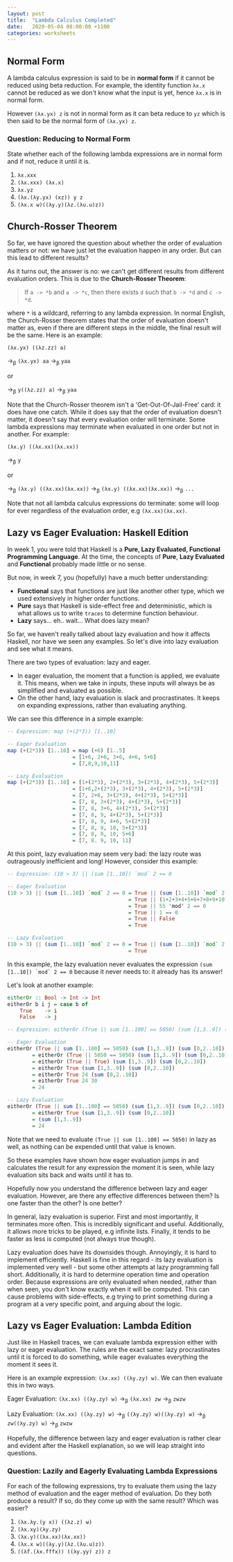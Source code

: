 ```yaml
---
layout: post
title:  "Lambda Calculus Completed"
date:   2020-05-04 08:00:00 +1100
categories: worksheets
---
```


## Normal Form

A lambda calculus expression is said to be in __**normal form**__ if it cannot be reduced using beta reduction. For example, the identity function ```λx.x``` cannot be reduced as we don't know what the input is yet, hence ```λx.x``` is in normal form.

However ```(λx.yx) z``` is not in normal form as it can beta reduce to ```yz``` which is then said to be the normal form of ```(λx.yx) z```.

### Question: Reducing to Normal Form

State whether each of the following lambda expressions are in normal form and if not, reduce it until it is.

1. ```λx.xxx```
2. ```(λx.xxx) (λx.x)```
3. ```λx.yz```
4. ```(λx.(λy.yx) (xz)) y z```
5. ```(λx.x w)((λy.y)(λz.(λu.u)z))```

## Church-Rosser Theorem

So far, we have ignored the question about whether the order of evaluation matters or not: we have just let the evaluation happen in any order. But can this lead to different results?

As it turns out, the answer is no: we can't get different results from different evaluation orders. This is due to the __**Church-Rosser Theorem**__:

> If ```a -> *b``` and ```a -> *c```, then there exists ```d``` such that ```b -> *d``` and ```c -> *d```.

where ```*``` is a wildcard, referring to any lambda expression. In normal English, the Church-Rosser theorem states that the order of evaluation doesn't matter as, even if there are different steps in the middle, the final result will be the same. Here is an example:

```(λx.yx) ((λz.zz) a)```

→<sub>β</sub> ```(λx.yx) aa``` →<sub>β</sub> ```yaa```

or 

→<sub>β</sub> ```y((λz.zz) a)``` →<sub>β</sub> ```yaa```

Note that the Church-Rosser theorem isn't a 'Get-Out-Of-Jail-Free' card: it does have one catch. While it does say that the order of evaluation doesn't matter, it doesn't say that every evaluation order will terminate. Some lambda expressions may terminate when evaluated in one order but not in another. For example:

```(λx.y) ((λx.xx)(λx.xx))```

→<sub>β</sub> ```y```

or 

→<sub>β</sub> ```(λx.y) ((λx.xx)(λx.xx))``` →<sub>β</sub> ```(λx.y) ((λx.xx)(λx.xx))``` →<sub>β</sub> ```...```

Note that not all lambda calculus expressions do terminate: some will loop for ever regardless of the evaluation order, e.g ```(λx.xx)(λx.xx)```.


## Lazy vs Eager Evaluation: Haskell Edition

In week 1, you were told that Haskell is a __Pure, Lazy Evaluated, Functional Programming Language__. At the time, the concepts of __Pure__, __Lazy Evaluated__ and __Functional__ probably made little or no sense.

But now, in week 7, you (hopefully) have a much better understanding:

- __Functional__ says that functions are just like another other type, which we used extensively in higher order functions.
- __Pure__ says that Haskell is side-effect free and deterministic, which is what allows us to write ```traces``` to determine function behaviour.
- __Lazy__ says... eh.. wait... What does lazy mean?

So far, we haven't really talked about lazy evaluation and how it affects Haskell, nor have we seen any examples. So let's dive into lazy evaluation and see what it means.

There are two types of evaluation: lazy and eager.

- In eager evaluation, the moment that a function is applied, we evaluate it. This means, when we take in inputs, these inputs will always be as simplified and evaluated as possible.
- On the other hand, lazy evaluation is slack and procrastinates. It keeps on expanding expressions, rather than evaluating anything.

We can see this difference in a simple example:

```haskell
-- Expression: map (+(2*3)) [1..10]

-- Eager Evaluation
map (+(2*3)) [1..10] = map (+6) [1..5]
                     = [1+6, 2+6, 3+6, 4+6, 5+6]
                     = [7,8,9,10,11]

-- Lazy Evaluation
map (+(2*3)) [1..10] = [1+(2*3), 2+(2*3), 3+(2*3), 4+(2*3), 5+(2*3)]
                     = [1+6,2+(2*3), 3+(2*3), 4+(2*3), 5+(2*3)]
                     = [7, 2+6, 3+(2*3), 4+(2*3), 5+(2*3)]
                     = [7, 8, 3+(2*3), 4+(2*3), 5+(2*3)]
                     = [7, 8, 3+6, 4+(2*3), 5+(2*3)]
                     = [7, 8, 9, 4+(2*3), 5+(2*3)]
                     = [7, 8, 9, 4+6, 5+(2*3)]
                     = [7, 8, 9, 10, 5+(2*3)]
                     = [7, 8, 9, 10, 5+6]
                     = [7, 8. 9, 10, 11]
```

At this point, lazy evaluation may seem very bad: the lazy route was outrageously inefficient and long! However, consider this example:

```haskell
-- Expression: (10 > 3) || (sum [1..10]) `mod` 2 == 0

-- Eager Evaluation
(10 > 3) || (sum [1..10]) `mod` 2 == 0 = True || (sum [1..10]) `mod` 2 == 0
                                       = True || (1+2+3+4+5+6+7+8+9+10) `mod` 2 == 0
                                       = True || 55 'mod' 2 == 0
                                       = True || 1 == 0
                                       = True || False
                                       = True

-- Lazy Evaluation
(10 > 3) || (sum [1..10]) `mod` 2 == 0 = True || (sum [1..10]) `mod` 2 == 0
                                       = True
```

In this example, the lazy evaluation never evaluates the expression ```(sum [1..10]) `mod` 2 == 0``` because it never needs to: it already has its answer!

Let's look at another example:

```haskell
eitherOr :: Bool -> Int -> Int
eitherOr b i j = case b of
    True    -> i
    False   -> j

-- Expression: eitherOr (True || sum [1..100] == 5050) (sum [1,3..9]) (sum [0,2..10])

-- Eager Evaluation
eitherOr (True || sum [1..100] == 5050) (sum [1,3..9]) (sum [0,2..10])
        = eitherOr (True || 5050 == 5050) (sum [1,3..9]) (sum [0,2..10])
        = eitherOr (True || True) (sum [1,3..9]) (sum [0,2..10])
        = eitherOr True (sum [1,3..9]) (sum [0,2..10])
        = eitherOr True 24 (sum [0,2..10])
        = eitherOr True 24 30
        = 24

-- Lazy Evaluation
eitherOr (True || sum [1..100] == 5050) (sum [1,3..9]) (sum [0,2..10])
        = eitherOr True (sum [1,3..9]) (sum [0,2..10])
        = (sum [1,3..9])
        = 24
```
Note that we need to evaluate ```(True || sum [1..100] == 5050)``` in lazy as well, as nothing can be expended until that value is known.

So these examples have shown how eager evaluation jumps in and calculates the result for any expression the moment it is seen, while lazy evaluation sits back and waits until it has to.

Hopefully now you understand the difference between lazy and eager evaluation. However, are there any effective differences between them? Is one faster than the other? Is one better?

In general, lazy evaluation is superior. First and most importantly, it terminates more often. This is incredibly significant and useful. Additionally, it allows more tricks to be played, e.g infinite lists. Finally, it tends to be faster as less is computed (not always true though).

Lazy evaluation does have its downsides though. Annoyingly, it is hard to implement efficiently. Haskell is fine in this regard - its lazy evaluation is implemented very well - but some other attempts at lazy programming fall short. Additionally, it is hard to determine operation time and operation order. Because expressions are only evaluated when needed, rather than when seen, you don't know exactly when it will be computed. This can cause problems with side-effects, e.g trying to print something during a program at a very specific point, and arguing about the logic.


## Lazy vs Eager Evaluation: Lambda Edition

Just like in Haskell traces, we can evaluate lambda expression either with lazy or eager evaluation. The rules are the exact same: lazy procrastinates until it is forced to do something, while eager evaluates everything the moment it sees it.

Here is an example expression: ```(λx.xx) ((λy.zy) w)```. We can then evaluate this in two ways.

Eager Evaluation: ```(λx.xx) ((λy.zy) w)``` →<sub>β</sub> ```(λx.xx) zw``` →<sub>β</sub> ```zwzw```

Lazy Evaluation: ```(λx.xx) ((λy.zy) w)``` →<sub>β</sub> ```((λy.zy) w)((λy.zy) w)``` →<sub>β</sub> ```zw((λy.zy) w)``` →<sub>β</sub> ```zwzw```

Hopefully, the difference between lazy and eager evaluation is rather clear and evident after the Haskell explanation, so we will leap straight into questions.

### Question: Lazily and Eagerly Evaluating Lambda Expressions

For each of the following expressions, try to evaluate them using the lazy method of evaluation and the eager method of evaluation. Do they both produce a result? If so, do they come up with the same result? Which was easier?

1. ```(λx.λy.(y x)) ((λz.z) w)```
2. ```(λx.xy)(λy.zy)```
3. ```(λx.y)((λx.xx)(λx.xx))```
4. ```(λx.x w)((λy.y)(λz.(λu.u)z))```
5. ```((λf.(λx.fffx)) ((λy.yy) z)) z```